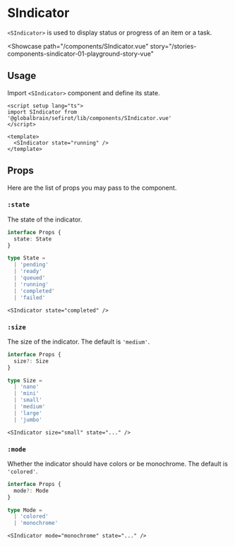 <script setup lang="ts">
import SIndicator from 'sefirot/components/SIndicator.vue'

const states = ['pending', 'ready', 'queued', 'running', 'completed', 'failed'] as const
</script>

# SIndicator

`<SIndicator>` is used to display status or progress of an item or a task.

<Showcase
  path="/components/SIndicator.vue"
  story="/stories-components-sindicator-01-playground-story-vue"
>
  <div class="flex flex-wrap gap-16">
    <SIndicator v-for="s in states" :key="s" size="mini" :state="s" />
  </div>
</Showcase>

## Usage

Import `<SIndicator>` component and define its state.

```vue
<script setup lang="ts">
import SIndicator from '@globalbrain/sefirot/lib/components/SIndicator.vue'
</script>

<template>
  <SIndicator state="running" />
</template>
```

## Props

Here are the list of props you may pass to the component.


### `:state`

The state of the indicator.

```ts
interface Props {
  state: State
}

type State =
  | 'pending'
  | 'ready'
  | 'queued'
  | 'running'
  | 'completed'
  | 'failed'
```

```vue-html
<SIndicator state="completed" />
```

### `:size`

The size of the indicator. The default is `'medium'`.

```ts
interface Props {
  size?: Size
}

type Size =
  | 'nano'
  | 'mini'
  | 'small'
  | 'medium'
  | 'large'
  | 'jumbo'
```

```vue-html
<SIndicator size="small" state="..." />
```

### `:mode`

Whether the indicator should have colors or be monochrome. The default is `'colored'`.

```ts
interface Props {
  mode?: Mode
}

type Mode =
  | 'colored'
  | 'monochrome'
```

```vue-html
<SIndicator mode="monochrome" state="..." />
```
